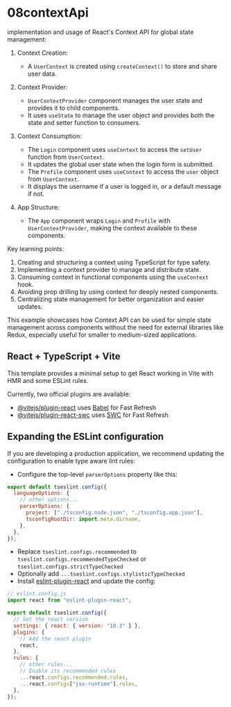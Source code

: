 # 08contextApi

implementation and usage of React's Context API for global state management:

1. Context Creation:

   - A `UserContext` is created using `createContext()` to store and share user data.

2. Context Provider:

   - `UserContextProvider` component manages the user state and provides it to child components.
   - It uses `useState` to manage the user object and provides both the state and setter function to consumers.

3. Context Consumption:

   - The `Login` component uses `useContext` to access the `setUser` function from `UserContext`.
   - It updates the global user state when the login form is submitted.
   - The `Profile` component uses `useContext` to access the `user` object from `UserContext`.
   - It displays the username if a user is logged in, or a default message if not.

4. App Structure:
   - The `App` component wraps `Login` and `Profile` with `UserContextProvider`, making the context available to these components.

Key learning points:

1. Creating and structuring a context using TypeScript for type safety.
2. Implementing a context provider to manage and distribute state.
3. Consuming context in functional components using the `useContext` hook.
4. Avoiding prop drilling by using context for deeply nested components.
5. Centralizing state management for better organization and easier updates.

This example showcases how Context API can be used for simple state management across components without the need for external libraries like Redux, especially useful for smaller to medium-sized applications.

## React + TypeScript + Vite

This template provides a minimal setup to get React working in Vite with HMR and some ESLint rules.

Currently, two official plugins are available:

- [@vitejs/plugin-react](https://github.com/vitejs/vite-plugin-react/blob/main/packages/plugin-react/README.md) uses [Babel](https://babeljs.io/) for Fast Refresh
- [@vitejs/plugin-react-swc](https://github.com/vitejs/vite-plugin-react-swc) uses [SWC](https://swc.rs/) for Fast Refresh

## Expanding the ESLint configuration

If you are developing a production application, we recommend updating the configuration to enable type aware lint rules:

- Configure the top-level `parserOptions` property like this:

```js
export default tseslint.config({
  languageOptions: {
    // other options...
    parserOptions: {
      project: ["./tsconfig.node.json", "./tsconfig.app.json"],
      tsconfigRootDir: import.meta.dirname,
    },
  },
});
```

- Replace `tseslint.configs.recommended` to `tseslint.configs.recommendedTypeChecked` or `tseslint.configs.strictTypeChecked`
- Optionally add `...tseslint.configs.stylisticTypeChecked`
- Install [eslint-plugin-react](https://github.com/jsx-eslint/eslint-plugin-react) and update the config:

```js
// eslint.config.js
import react from "eslint-plugin-react";

export default tseslint.config({
  // Set the react version
  settings: { react: { version: "18.3" } },
  plugins: {
    // Add the react plugin
    react,
  },
  rules: {
    // other rules...
    // Enable its recommended rules
    ...react.configs.recommended.rules,
    ...react.configs["jsx-runtime"].rules,
  },
});
```
